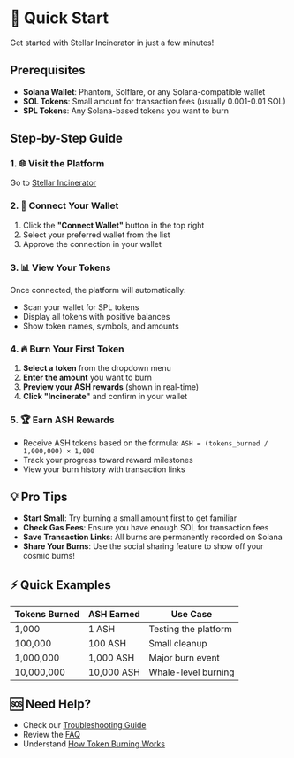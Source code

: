 # 🚀 Quick Start

Get started with Stellar Incinerator in just a few minutes!

## Prerequisites

- **Solana Wallet**: Phantom, Solflare, or any Solana-compatible wallet
- **SOL Tokens**: Small amount for transaction fees (usually 0.001-0.01 SOL)
- **SPL Tokens**: Any Solana-based tokens you want to burn

## Step-by-Step Guide

### 1. 🌐 Visit the Platform

Go to [Stellar Incinerator](https://solanatokensincinerator-evd2ucu25-devais-projects-c74be0cf.vercel.app)

### 2. 🔗 Connect Your Wallet

1. Click the **"Connect Wallet"** button in the top right
2. Select your preferred wallet from the list
3. Approve the connection in your wallet

### 3. 📊 View Your Tokens

Once connected, the platform will automatically:
- Scan your wallet for SPL tokens
- Display all tokens with positive balances
- Show token names, symbols, and amounts

### 4. 🔥 Burn Your First Token

1. **Select a token** from the dropdown menu
2. **Enter the amount** you want to burn
3. **Preview your ASH rewards** (shown in real-time)
4. **Click "Incinerate"** and confirm in your wallet

### 5. 🏆 Earn ASH Rewards

- Receive ASH tokens based on the formula: `ASH = (tokens_burned / 1,000,000) × 1,000`
- Track your progress toward reward milestones
- View your burn history with transaction links

## 💡 Pro Tips

- **Start Small**: Try burning a small amount first to get familiar
- **Check Gas Fees**: Ensure you have enough SOL for transaction fees
- **Save Transaction Links**: All burns are permanently recorded on Solana
- **Share Your Burns**: Use the social sharing feature to show off your cosmic burns!

## ⚡ Quick Examples

| Tokens Burned | ASH Earned | Use Case |
|---------------|------------|----------|
| 1,000 | 1 ASH | Testing the platform |
| 100,000 | 100 ASH | Small cleanup |
| 1,000,000 | 1,000 ASH | Major burn event |
| 10,000,000 | 10,000 ASH | Whale-level burning |

## 🆘 Need Help?

- Check our [Troubleshooting Guide](../support/troubleshooting.md)
- Review the [FAQ](../support/faq.md)
- Understand [How Token Burning Works](how-it-works.md) 